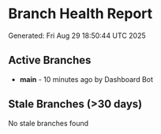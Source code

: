 # Branch Health Report
Generated: Fri Aug 29 18:50:44 UTC 2025

## Active Branches
- **main** - 10 minutes ago by Dashboard Bot

## Stale Branches (>30 days)
No stale branches found
